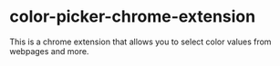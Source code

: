 # color-picker-chrome-extension
This is a chrome extension that allows you to select color values from webpages and more.
